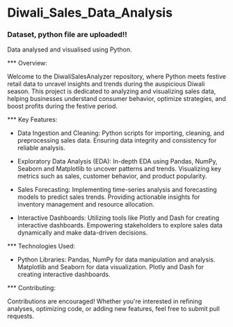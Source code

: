 # Diwali_Sales_Data_Analysis
### Dataset, python file are uploaded!! 
Data analysed and visualised using Python.

*** Overview:

Welcome to the DiwaliSalesAnalyzer repository, where Python meets festive retail data to unravel insights and trends during the auspicious Diwali season. This project is dedicated to analyzing and visualizing sales data, helping businesses understand consumer behavior, optimize strategies, and boost profits during the festive period.

*** Key Features:

-   Data Ingestion and Cleaning:
Python scripts for importing, cleaning, and preprocessing sales data. Ensuring data integrity and consistency for reliable analysis.

-   Exploratory Data Analysis (EDA):
In-depth EDA using Pandas, NumPy, Seaborn and Matplotlib to uncover patterns and trends. Visualizing key metrics such as sales, customer behavior, and product popularity.

-   Sales Forecasting:
Implementing time-series analysis and forecasting models to predict sales trends. Providing actionable insights for inventory management and resource allocation.

-   Interactive Dashboards:
Utilizing tools like Plotly and Dash for creating interactive dashboards. Empowering stakeholders to explore sales data dynamically and make data-driven decisions.

*** Technologies Used:

-   Python Libraries:
Pandas, NumPy for data manipulation and analysis.
Matplotlib and Seaborn for data visualization.
Plotly and Dash for creating interactive dashboards.

*** Contributing:

Contributions are encouraged! Whether you're interested in refining analyses, optimizing code, or adding new features, feel free to submit pull requests. 
